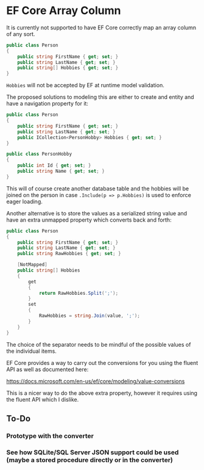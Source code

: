 # EF Core Array Column

It is currently not supported to have EF Core correctly map an array column of any sort.

```cs
public class Person
{
    public string FirstName { get; set; }
    public string LastName { get; set; }
    public string[] Hobbies { get; set; }
}
```

`Hobbies` will not be accepted by EF at runtime model validation.

The proposed solutions to modeling this are either to create and entity and have a navigation property for it:

```cs
public class Person
{
    public string FirstName { get; set; }
    public string LastName { get; set; }
    public ICollection<PersonHobby> Hobbies { get; set; }
}

public class PersonHobby
{
    public int Id { get; set; }
    public string Name { get; set; }
}
```

This will of course create another database table and the hobbies will be joined on the person in case
`.Include(p => p.Hobbies)` is used to enforce eager loading.

Another alternative is to store the values as a serialized string value and have an extra unmapped property which converts back and forth:

```cs
public class Person
{
    public string FirstName { get; set; }
    public string LastName { get; set; }
    public string RawHobbies { get; set; }

    [NotMapped]
    public string[] Hobbies
    {
        get
        {
            return RawHobbies.Split(';');
        }
        set
        {
            RawHobbies = string.Join(value, ';');
        }
    }
}
```

The choice of the separator needs to be mindful of the possible values of the individual items.

EF Core provides a way to carry out the conversions for you using the fluent API as well as documented here:

https://docs.microsoft.com/en-us/ef/core/modeling/value-conversions

This is a nicer way to do the above extra property, however it requires using the fluent API which I dislike.

## To-Do

### Prototype with the converter

### See how SQLite/SQL Server JSON support could be used (maybe a stored procedure directly or in the converter)
